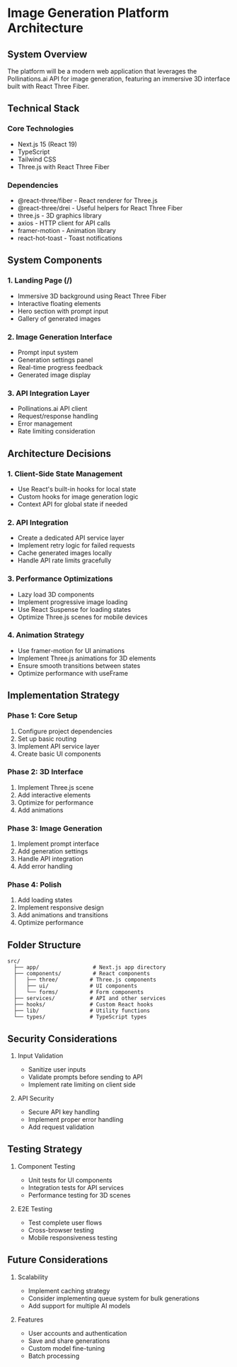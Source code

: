 # Image Generation Platform Architecture

## System Overview

The platform will be a modern web application that leverages the Pollinations.ai API for image generation, featuring an immersive 3D interface built with React Three Fiber.

## Technical Stack

### Core Technologies

- Next.js 15 (React 19)
- TypeScript
- Tailwind CSS
- Three.js with React Three Fiber

### Dependencies

- @react-three/fiber - React renderer for Three.js
- @react-three/drei - Useful helpers for React Three Fiber
- three.js - 3D graphics library
- axios - HTTP client for API calls
- framer-motion - Animation library
- react-hot-toast - Toast notifications

## System Components

### 1. Landing Page (/)

- Immersive 3D background using React Three Fiber
- Interactive floating elements
- Hero section with prompt input
- Gallery of generated images

### 2. Image Generation Interface

- Prompt input system
- Generation settings panel
- Real-time progress feedback
- Generated image display

### 3. API Integration Layer

- Pollinations.ai API client
- Request/response handling
- Error management
- Rate limiting consideration

## Architecture Decisions

### 1. Client-Side State Management

- Use React's built-in hooks for local state
- Custom hooks for image generation logic
- Context API for global state if needed

### 2. API Integration

- Create a dedicated API service layer
- Implement retry logic for failed requests
- Cache generated images locally
- Handle API rate limits gracefully

### 3. Performance Optimizations

- Lazy load 3D components
- Implement progressive image loading
- Use React Suspense for loading states
- Optimize Three.js scenes for mobile devices

### 4. Animation Strategy

- Use framer-motion for UI animations
- Implement Three.js animations for 3D elements
- Ensure smooth transitions between states
- Optimize performance with useFrame

## Implementation Strategy

### Phase 1: Core Setup

1. Configure project dependencies
2. Set up basic routing
3. Implement API service layer
4. Create basic UI components

### Phase 2: 3D Interface

1. Implement Three.js scene
2. Add interactive elements
3. Optimize for performance
4. Add animations

### Phase 3: Image Generation

1. Implement prompt interface
2. Add generation settings
3. Handle API integration
4. Add error handling

### Phase 4: Polish

1. Add loading states
2. Implement responsive design
3. Add animations and transitions
4. Optimize performance

## Folder Structure

```
src/
  ├── app/                 # Next.js app directory
  ├── components/          # React components
  │   ├── three/          # Three.js components
  │   ├── ui/             # UI components
  │   └── forms/          # Form components
  ├── services/           # API and other services
  ├── hooks/              # Custom React hooks
  ├── lib/                # Utility functions
  └── types/              # TypeScript types
```

## Security Considerations

1. Input Validation

   - Sanitize user inputs
   - Validate prompts before sending to API
   - Implement rate limiting on client side

2. API Security
   - Secure API key handling
   - Implement proper error handling
   - Add request validation

## Testing Strategy

1. Component Testing

   - Unit tests for UI components
   - Integration tests for API services
   - Performance testing for 3D scenes

2. E2E Testing
   - Test complete user flows
   - Cross-browser testing
   - Mobile responsiveness testing

## Future Considerations

1. Scalability

   - Implement caching strategy
   - Consider implementing queue system for bulk generations
   - Add support for multiple AI models

2. Features
   - User accounts and authentication
   - Save and share generations
   - Custom model fine-tuning
   - Batch processing
